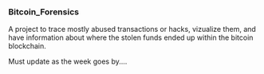 ### Bitcoin_Forensics

A project to trace mostly abused transactions or hacks, vizualize them, and have information about where the stolen funds ended up within the bitcoin blockchain.

Must update as the week goes by....
